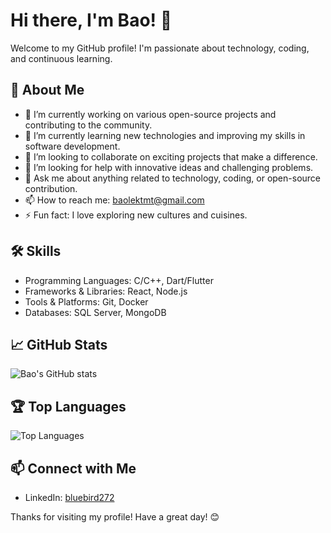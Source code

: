 # Hi there, I'm Bao! 👋

Welcome to my GitHub profile! I'm passionate about technology, coding, and continuous learning.

## 🚀 About Me

- 🔭 I’m currently working on various open-source projects and contributing to the community.
- 🌱 I’m currently learning new technologies and improving my skills in software development.
- 👯 I’m looking to collaborate on exciting projects that make a difference.
- 🤔 I’m looking for help with innovative ideas and challenging problems.
- 💬 Ask me about anything related to technology, coding, or open-source contribution.
- 📫 How to reach me: [baolektmt@gmail.com](mailto:baolektmt@gmail.com)
- ⚡ Fun fact: I love exploring new cultures and cuisines.

## 🛠️ Skills

- Programming Languages: C/C++, Dart/Flutter
- Frameworks & Libraries: React, Node.js
- Tools & Platforms: Git, Docker
- Databases: SQL Server, MongoDB

## 📈 GitHub Stats

![Bao's GitHub stats](https://github-readme-stats.vercel.app/api?username=baobluebird&show_icons=true&theme=radical)

## 🏆 Top Languages

![Top Languages](https://github-readme-stats.vercel.app/api/top-langs/?username=baobluebird&layout=compact&theme=radical)

## 📫 Connect with Me

- LinkedIn: [bluebird272](https://www.linkedin.com/in/bluebird272/)

Thanks for visiting my profile! Have a great day! 😊
